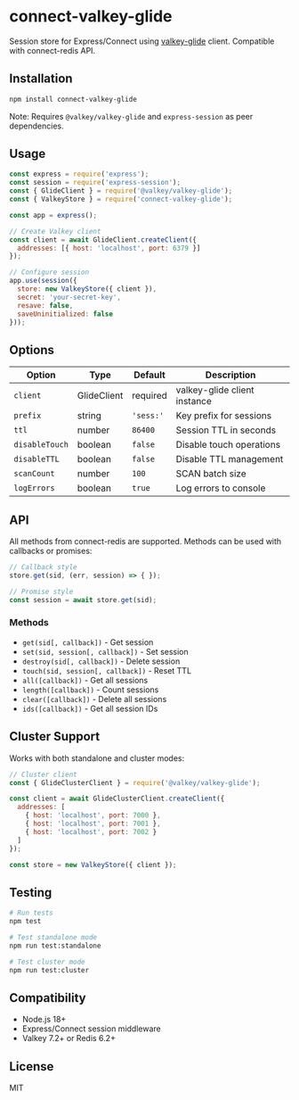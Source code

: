 # connect-valkey-glide

Session store for Express/Connect using [valkey-glide](https://github.com/valkey-io/valkey-glide) client. Compatible with connect-redis API.

## Installation

```bash
npm install connect-valkey-glide
```

Note: Requires `@valkey/valkey-glide` and `express-session` as peer dependencies.

## Usage

```javascript
const express = require('express');
const session = require('express-session');
const { GlideClient } = require('@valkey/valkey-glide');
const { ValkeyStore } = require('connect-valkey-glide');

const app = express();

// Create Valkey client
const client = await GlideClient.createClient({
  addresses: [{ host: 'localhost', port: 6379 }]
});

// Configure session
app.use(session({
  store: new ValkeyStore({ client }),
  secret: 'your-secret-key',
  resave: false,
  saveUninitialized: false
}));
```

## Options

| Option | Type | Default | Description |
|--------|------|---------|-------------|
| `client` | GlideClient | required | valkey-glide client instance |
| `prefix` | string | `'sess:'` | Key prefix for sessions |
| `ttl` | number | `86400` | Session TTL in seconds |
| `disableTouch` | boolean | `false` | Disable touch operations |
| `disableTTL` | boolean | `false` | Disable TTL management |
| `scanCount` | number | `100` | SCAN batch size |
| `logErrors` | boolean | `true` | Log errors to console |

## API

All methods from connect-redis are supported. Methods can be used with callbacks or promises:

```javascript
// Callback style
store.get(sid, (err, session) => { });

// Promise style
const session = await store.get(sid);
```

### Methods

- `get(sid[, callback])` - Get session
- `set(sid, session[, callback])` - Set session
- `destroy(sid[, callback])` - Delete session
- `touch(sid, session[, callback])` - Reset TTL
- `all([callback])` - Get all sessions
- `length([callback])` - Count sessions
- `clear([callback])` - Delete all sessions
- `ids([callback])` - Get all session IDs

## Cluster Support

Works with both standalone and cluster modes:

```javascript
// Cluster client
const { GlideClusterClient } = require('@valkey/valkey-glide');

const client = await GlideClusterClient.createClient({
  addresses: [
    { host: 'localhost', port: 7000 },
    { host: 'localhost', port: 7001 },
    { host: 'localhost', port: 7002 }
  ]
});

const store = new ValkeyStore({ client });
```

## Testing

```bash
# Run tests
npm test

# Test standalone mode
npm run test:standalone

# Test cluster mode
npm run test:cluster
```

## Compatibility

- Node.js 18+
- Express/Connect session middleware
- Valkey 7.2+ or Redis 6.2+

## License

MIT